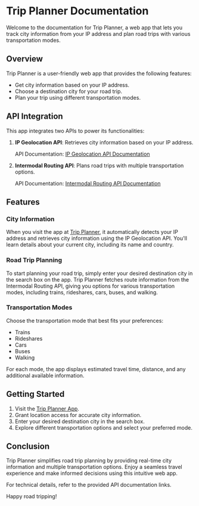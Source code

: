 # Trip Planner Documentation

Welcome to the documentation for Trip Planner, a web app that lets you track city information from your IP address and plan road trips with various transportation modes.

## Overview

Trip Planner is a user-friendly web app that provides the following features:

- Get city information based on your IP address.
- Choose a destination city for your road trip.
- Plan your trip using different transportation modes.

## API Integration

This app integrates two APIs to power its functionalities:

1. **IP Geolocation API**: Retrieves city information based on your IP address.

   API Documentation: [IP Geolocation API Documentation](https://portal.thatapicompany.com/subscription/sub_bxrcw2zd6bu5rspl/overview)

2. **Intermodal Routing API**: Plans road trips with multiple transportation options.

   API Documentation: [Intermodal Routing API Documentation](https://developer.here.com/documentation/intermodal-routing/dev_guide/concepts/services.html)

## Features

### City Information

When you visit the app at [Trip Planner](https://amandaalexandre.github.io/trip-planner/), it automatically detects your IP address and retrieves city information using the IP Geolocation API. You'll learn details about your current city, including its name and country.

### Road Trip Planning

To start planning your road trip, simply enter your desired destination city in the search box on the app. Trip Planner fetches route information from the Intermodal Routing API, giving you options for various transportation modes, including trains, rideshares, cars, buses, and walking.

### Transportation Modes

Choose the transportation mode that best fits your preferences:

- Trains
- Rideshares
- Cars
- Buses
- Walking

For each mode, the app displays estimated travel time, distance, and any additional available information.

## Getting Started

1. Visit the [Trip Planner App](https://amandaalexandre.github.io/trip-planner/).
2. Grant location access for accurate city information.
3. Enter your desired destination city in the search box.
4. Explore different transportation options and select your preferred mode.

## Conclusion

Trip Planner simplifies road trip planning by providing real-time city information and multiple transportation options. Enjoy a seamless travel experience and make informed decisions using this intuitive web app.

For technical details, refer to the provided API documentation links.

Happy road tripping!
